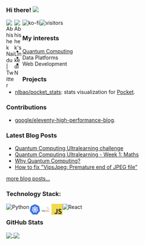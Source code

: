 ### Hi there! <img src="https://github.com/TheDudeThatCode/TheDudeThatCode/blob/master/Assets/Hi.gif" width="29px"> 

[<img align="left" alt="Abhishek Naidu | Twitter" width="22px" src="https://raw.githubusercontent.com/peterthehan/peterthehan/master/assets/twitter.svg" />][twitter]
[<img align="left" alt="Abhishek's LinkedIN" width="22px" src="https://raw.githubusercontent.com/peterthehan/peterthehan/master/assets/linkedin.svg" />][linkedin]
[<img align="left" alt="ko-fi" src="https://img.shields.io/badge/Ko--fi-F16061?style=for-the-badge&logo=ko-fi&logoColor=white" />][ko-fi]
![visitors](https://visitor-badge.glitch.me/badge?page_id=nlbao.nlbao)
<br />

### My interests
* [Quantum Computing](https://nlbao.netlify.app/tags/quantum/)
* Data Platforms
* Web Development

### Projects
* [nlbao/pocket_stats](https://github.com/nlbao/pocket_stats): stats visualization for [Pocket](getpocket.com/).

### Contributions
* [google/eleventy-high-performance-blog](https://github.com/google/eleventy-high-performance-blog/pulls?q=is%3Apr+author%3Anlbao+).

### Latest Blog Posts
<!-- BLOG-POST-LIST:START -->
- [Quantum Computing Ultralearning challenge](https://nlbao.netlify.app/posts/quantum-computing-ultralearning-challenge/)
- [Quantum Computing Ultralearning - Week 1: Maths](https://nlbao.netlify.app/posts/quantum-computing-ultralearning-week01/)
- [Why Quantum Computing?](https://nlbao.netlify.app/posts/why-quantum/)
- [How to fix "VipsJpeg: Premature end of JPEG file"](https://nlbao.netlify.app/posts/how-to-fix-vipsjpeg-premature-end-of-jpeg-file/)
<!-- BLOG-POST-LIST:END -->
[more blog posts...][blog]

### Technology Stack:

[<img align="left" alt="Python" src="https://img.shields.io/badge/Python-3776AB?style=for-the-badge&logo=python&logoColor=white" />][blog]
[<img align="left" alt="Kubernetes" width="30px" src="https://raw.githubusercontent.com/github/explore/80688e429a7d4ef2fca1e82350fe8e3517d3494d/topics/kubernetes/kubernetes.png" />][blog]
[<img align="left" alt="Mysql" width="30px" src="https://raw.githubusercontent.com/github/explore/80688e429a7d4ef2fca1e82350fe8e3517d3494d/topics/mysql/mysql.png" />][blog]
[<img align="left" alt="JavaScript" width="30px" src="https://raw.githubusercontent.com/github/explore/80688e429a7d4ef2fca1e82350fe8e3517d3494d/topics/javascript/javascript.png" />][blog]
[<img align="left" alt="React" src="https://img.shields.io/badge/React-20232A?style=for-the-badge&logo=react&logoColor=61DAFB" />][blog]
<br />

### GitHub Stats
<!--github stats cards from https://github.com/anuraghazra/github-readme-stats -->
<a href="https://github.com/nlbao/nlbao">
  <img align="center" src="https://github-readme-stats.nlbao.vercel.app/api?username=nlbao&show_icons=true&count_private=true&hide_title=true" />
</a>
<a href="https://github.com/nlbao/nlbao">
  <img align="center" src="https://github-readme-stats.nlbao.vercel.app/api/top-langs/?username=nlbao&layout=compact&langs_count=7" />
</a>

[linkedin]: https://www.linkedin.com/in/nlbao/
[twitter]: https://twitter.com/nlbao95
[ko-fi]: https://ko-fi.com/nlbao
[blog]: https://nlbao.netlify.app
